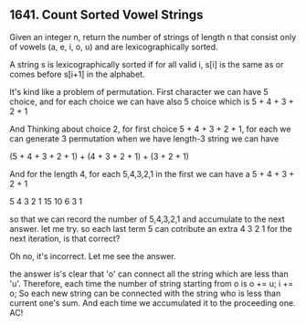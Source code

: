 ## 1641. Count Sorted Vowel Strings

Given an integer n, return the number of strings of length n that consist only of vowels (a, e, i, o, u) and are lexicographically sorted.

A string s is lexicographically sorted if for all valid i, s[i] is the same as or comes before s[i+1] in the alphabet.

It's kind like a problem of permutation. First character we can have 5 choice, and for each choice we can have also 5 choice which is 5 + 4 + 3 + 2 + 1

And Thinking about choice 2, for first choice 5 + 4 + 3 + 2 + 1, for each we can generate 3 permutation when we have length-3 string we can have

(5 + 4 + 3 + 2 + 1) + (4 + 3 + 2 + 1) + (3 + 2 + 1)

And for the length 4, for each 5,4,3,2,1 in the first we can have a 5 + 4 + 3 + 2 + 1

5  4  3 2 1
15 10 6 3 1

so that we can record the number of 5,4,3,2,1 and accumulate to the next answer. let me try. so each last term 5 can cotribute an extra 4 3 2 1 for the next iteration, is that correct?

Oh no, it's incorrect. Let me see the answer.

the answer is's clear that 'o' can connect all the string which are less than 'u'. Therefore, each time the number of string starting from o is o += u; i += o; So each new string can be connected with the string who is less than current one's sum. And each time we accumulated it to the proceeding one. AC!